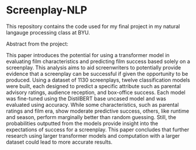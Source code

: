 # Screenplay-NLP

This repository contains the code used for my final project in my natural langauge processing class at BYU.

Abstract from the project:

This paper introduces the potential for using a transformer model in evaluating film characteristics and predicting film success based solely on a screenplay. This analysis aims to aid screenwriters to potentially provide evidence that a screenplay can be successful if given the opportunity to be produced. Using a dataset of 1130 screenplays, twelve classification models were built, each designed to predict a specific attribute such as parental advisory ratings, audience reception, and box-office success. Each model was fine-tuned using the DistilBERT base uncased model and was evaluated using accuracy. While some characteristics, such as parental ratings and film era, show moderate predictive success, others, like runtime and season, perform marginally better than random guessing. Still, the probabilities outputted from the models provide insight into the expectations of success for a screenplay. This paper concludes that further research using larger transformer models and computation with a larger dataset could lead to more accurate results. 
